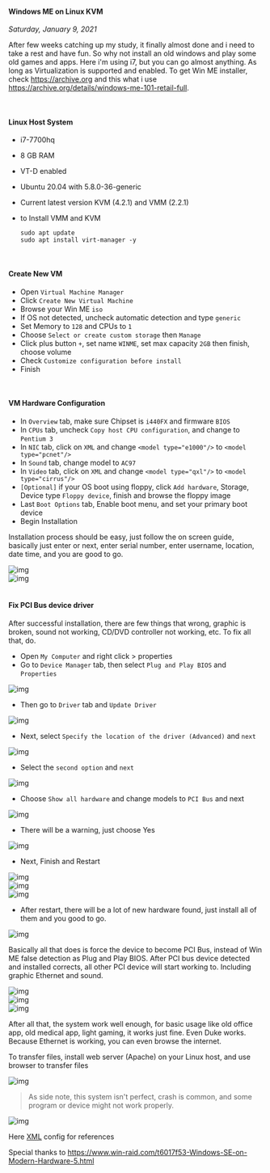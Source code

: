 #### Windows ME on Linux KVM
_Saturday, January 9, 2021_

After few weeks catching up my study, it finally almost done and i need to take a rest and have fun. So why not install an 
old windows and play some old games and apps. Here i'm using i7, but you can go almost anything. As long as Virtualization 
is supported and enabled. To get Win ME installer, check <https://archive.org> and this what i use 
<https://archive.org/details/windows-me-101-retail-full>. 

<br>

#### Linux Host System
* i7-7700hq
* 8 GB RAM
* VT-D enabled
* Ubuntu 20.04 with 5.8.0-36-generic
* Current latest version KVM (4.2.1) and VMM (2.2.1)
* to Install VMM and KVM

    ```
    sudo apt update
    sudo apt install virt-manager -y
    ```

<br>

#### Create New VM
* Open `Virtual Machine Manager`
* Click `Create New Virtual Machine`
* Browse your Win ME `iso`
* If OS not detected, uncheck automatic detection and type `generic`
* Set Memory to `128` and CPUs to `1`
* Choose `Select or create custom storage` then `Manage`
* Click plus button `+`, set name `WINME`, set max capacity `2GB` then finish, choose volume
* Check `Customize configuration before install`
* Finish

<br>

#### VM Hardware Configuration
* In `Overview` tab, make sure Chipset is `i440FX` and firmware `BIOS`
* In `CPUs` tab, uncheck `Copy host CPU configuration`, and change to `Pentium 3`
* In `NIC` tab, click on `XML` and change `<model type="e1000"/>` to `<model type="pcnet"/>`
* In `Sound` tab, change model to `AC97`
* In `Video` tab, click on `XML` and change `<model type="qxl"/>` to `<model type="cirrus"/>`
* `[Optional]` if your OS boot using floppy, click `Add hardware`, Storage, Device type `Floppy device`, finish and browse the floppy image
* Last `Boot Options` tab, Enable boot menu, and set your primary boot device
* Begin Installation

Installation process should be easy, just follow the on screen guide, basically just enter or next, enter serial number, 
enter username, location, date time, and you are good to go.

<div class="row">
	<div class="col-sm-2"></div>
	<div class="col-sm-8">
		<div class="img-thumbnail">
			<img class="img-fluid" src="./posts/2021-01-09-windows-me-on-linux-kvm/0.jpg" alt="img">
		</div>
	</div>
	<div class="col-sm-2"></div>
</div>
<div class="row">
	<div class="col-sm-2"></div>
	<div class="col-sm-8">
		<div class="img-thumbnail">
			<img class="img-fluid" src="./posts/2021-01-09-windows-me-on-linux-kvm/1.jpg" alt="img">
		</div>
	</div>
	<div class="col-sm-2"></div>
</div>

<br>

#### Fix PCI Bus device driver
After successful installation, there are few things that wrong, graphic is broken, sound not working, CD/DVD controller not working, etc. 
To fix all that, do.

* Open `My Computer` and right click > properties
* Go to `Device Manager` tab, then select `Plug and Play BIOS` and `Properties`
<div class="row">
	<div class="col-sm-2"></div>
	<div class="col-sm-8">
		<div class="img-thumbnail">
			<img class="img-fluid" src="./posts/2021-01-09-windows-me-on-linux-kvm/driver-fix/1.jpg" alt="img">
		</div>
	</div>
	<div class="col-sm-2"></div>
</div>

* Then go to `Driver` tab and `Update Driver`
<div class="row">
	<div class="col-sm-2"></div>
	<div class="col-sm-8">
		<div class="img-thumbnail">
			<img class="img-fluid" src="./posts/2021-01-09-windows-me-on-linux-kvm/driver-fix/2.jpg" alt="img">
		</div>
	</div>
	<div class="col-sm-2"></div>
</div>

* Next, select `Specify the location of the driver (Advanced)` and `next`
<div class="row">
	<div class="col-sm-2"></div>
	<div class="col-sm-8">
		<div class="img-thumbnail">
			<img class="img-fluid" src="./posts/2021-01-09-windows-me-on-linux-kvm/driver-fix/3.jpg" alt="img">
		</div>
	</div>
	<div class="col-sm-2"></div>
</div>

* Select the `second option` and `next`
<div class="row">
	<div class="col-sm-2"></div>
	<div class="col-sm-8">
		<div class="img-thumbnail">
			<img class="img-fluid" src="./posts/2021-01-09-windows-me-on-linux-kvm/driver-fix/4.jpg" alt="img">
		</div>
	</div>
	<div class="col-sm-2"></div>
</div>

* Choose `Show all hardware` and change models to `PCI Bus` and next
<div class="row">
	<div class="col-sm-2"></div>
	<div class="col-sm-8">
		<div class="img-thumbnail">
			<img class="img-fluid" src="./posts/2021-01-09-windows-me-on-linux-kvm/driver-fix/5.jpg" alt="img">
		</div>
	</div>
	<div class="col-sm-2"></div>
</div>

* There will be a warning, just choose Yes
<div class="row">
	<div class="col-sm-2"></div>
	<div class="col-sm-8">
		<div class="img-thumbnail">
			<img class="img-fluid" src="./posts/2021-01-09-windows-me-on-linux-kvm/driver-fix/6.jpg" alt="img">
		</div>
	</div>
	<div class="col-sm-2"></div>
</div>

* Next, Finish and Restart
<p align="center">
<div class="row">
	<div class="col-sm-2"></div>
	<div class="col-sm-8">
		<div class="img-thumbnail">
			<img class="img-fluid" src="./posts/2021-01-09-windows-me-on-linux-kvm/driver-fix/7.jpg" alt="img">
		</div>
	</div>
	<div class="col-sm-2"></div>
</div>
<div class="row">
	<div class="col-sm-2"></div>
	<div class="col-sm-8">
		<div class="img-thumbnail">
			<img class="img-fluid" src="./posts/2021-01-09-windows-me-on-linux-kvm/driver-fix/8.jpg" alt="img">
		</div>
	</div>
	<div class="col-sm-2"></div>
</div>
<div class="row">
	<div class="col-sm-2"></div>
	<div class="col-sm-8">
		<div class="img-thumbnail">
			<img class="img-fluid" src="./posts/2021-01-09-windows-me-on-linux-kvm/driver-fix/9.jpg" alt="img">
		</div>
	</div>
	<div class="col-sm-2"></div>
</div>

* After restart, there will be a lot of new hardware found, just install all of them and you good to go.
<div class="row">
	<div class="col-sm-2"></div>
	<div class="col-sm-8">
		<div class="img-thumbnail">
			<img class="img-fluid" src="./posts/2021-01-09-windows-me-on-linux-kvm/driver-fix/10.jpg" alt="img">
		</div>
	</div>
	<div class="col-sm-2"></div>
</div>

Basically all that does is force the device to become PCI Bus, instead of Win ME false detection as Plug and Play BIOS. 
After PCI bus device detected and installed corrects, all other PCI device will start working to. Including graphic Ethernet and sound.

<div class="row">
	<div class="col-sm-2"></div>
	<div class="col-sm-8">
		<div class="img-thumbnail">
			<img class="img-fluid" src="./posts/2021-01-09-windows-me-on-linux-kvm/2.jpg" alt="img">
		</div>
	</div>
	<div class="col-sm-2"></div>
</div>
<div class="row">
	<div class="col-sm-2"></div>
	<div class="col-sm-8">
		<div class="img-thumbnail">
			<img class="img-fluid" src="./posts/2021-01-09-windows-me-on-linux-kvm/3.jpg" alt="img">
		</div>
	</div>
	<div class="col-sm-2"></div>
</div>
<div class="row">
	<div class="col-sm-2"></div>
	<div class="col-sm-8">
		<div class="img-thumbnail">
			<img class="img-fluid" src="./posts/2021-01-09-windows-me-on-linux-kvm/4.jpg" alt="img">
		</div>
	</div>
	<div class="col-sm-2"></div>
</div>

After all that, the system work well enough, for basic usage like old office app, old medical app, light gaming, it works just fine.
Even Duke works. Because Ethernet is working, you can even browse the internet. 

To transfer files, install web server (Apache) on your Linux host, and use browser to transfer files
<div class="row">
	<div class="col-sm-2"></div>
	<div class="col-sm-8">
		<div class="img-thumbnail">
			<img class="img-fluid" src="./posts/2021-01-09-windows-me-on-linux-kvm/5.jpg" alt="img">
		</div>
	</div>
	<div class="col-sm-2"></div>
</div>

> As side note, this system isn't perfect, crash is common, and some program or device might not work properly.
<div class="row">
	<div class="col-sm-2"></div>
	<div class="col-sm-8">
		<div class="img-thumbnail">
			<img class="img-fluid" src="./posts/2021-01-09-windows-me-on-linux-kvm/6.png" alt="img">
		</div>
	</div>
	<div class="col-sm-2"></div>
</div>

Here [XML](./posts/2021-01-09-windows-me-on-linux-kvm/winme.xml) config for references

Special thanks to <https://www.win-raid.com/t6017f53-Windows-SE-on-Modern-Hardware-5.html> 
